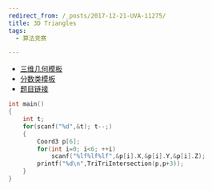 ```yaml
---
redirect_from: /_posts/2017-12-21-UVA-11275/
title: 3D Triangles
tags:
  - 算法竞赛

---
```


- [三维几何模板](https://wu-kan.cn/_posts/2019-01-27-%E8%AE%A1%E7%AE%97%E5%87%A0%E4%BD%95/)
- [分数类模板](https://wu-kan.cn/_posts/2019-01-26-%E9%AB%98%E7%B2%BE%E5%BA%A6/)
- [题目链接](https://vjudge.net/problem/UVA-11275)

```cpp
int main()
{
	int t;
	for(scanf("%d",&t); t--;)
	{
		Coord3 p[6];
		for(int i=0; i<6; ++i)
			scanf("%lf%lf%lf",&p[i].X,&p[i].Y,&p[i].Z);
		printf("%d\n",TriTriIntersection(p,p+3));
	}
}
```

